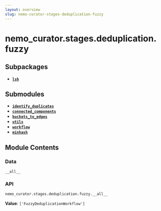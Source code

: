 ```yaml
---
layout: overview
slug: nemo-curator-stages-deduplication-fuzzy
---
```


# nemo_curator.stages.deduplication.fuzzy



## Subpackages

- **[`lsh`](nemo-curator-stages-deduplication-fuzzy-lsh)**

## Submodules

- **[`identify_duplicates`](nemo-curator-stages-deduplication-fuzzy-identify-duplicates)**
- **[`connected_components`](nemo-curator-stages-deduplication-fuzzy-connected-components)**
- **[`buckets_to_edges`](nemo-curator-stages-deduplication-fuzzy-buckets-to-edges)**
- **[`utils`](nemo-curator-stages-deduplication-fuzzy-utils)**
- **[`workflow`](nemo-curator-stages-deduplication-fuzzy-workflow)**
- **[`minhash`](nemo-curator-stages-deduplication-fuzzy-minhash)**

## Module Contents

### Data

`__all__`

### API

```python
nemo_curator.stages.deduplication.fuzzy.__all__
```

**Value**: `['FuzzyDeduplicationWorkflow']`

